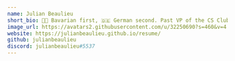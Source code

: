 ```yaml
---
name: Julian Beaulieu
short_bio: 🍻🥨 Bavarian first, 🇩🇪 German second. Past VP of the CS Club and current free agent. 
image_url: https://avatars2.githubusercontent.com/u/32250690?s=460&v=4
website: https://julianbeaulieu.github.io/resume/
github: julianbeaulieu
discord: julianbeaulieu#5537
---
```

